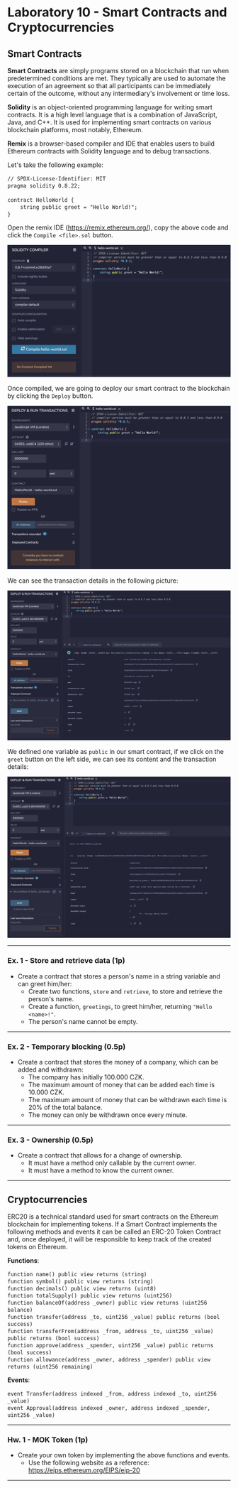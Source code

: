 # Laboratory 10 - Smart Contracts and Cryptocurrencies

## Smart Contracts

**Smart Contracts** are simply programs stored on a blockchain that run when predetermined conditions are met. They typically are used to automate the execution of an agreement so that all participants can be immediately certain of the outcome, without any intermediary's involvement or time loss.

**Solidity** is an object-oriented programming language for writing smart contracts. It is a high level language that is a combination of JavaScript, Java, and C++. It is used for implementing smart contracts on various blockchain platforms, most notably, Ethereum.

**Remix** is a browser-based compiler and IDE that enables users to build Ethereum contracts with Solidity language and to debug transactions.

Let's take the following example:

```
// SPDX-License-Identifier: MIT
pragma solidity 0.8.22;

contract HelloWorld {
    string public greet = "Hello World!";
}
```

Open the remix IDE (https://remix.ethereum.org/), copy the above code and click the ```Compile <file>.sol``` button.

![img/chain.png](img/1-compile.png)

Once compiled, we are going to deploy our smart contract to the blockchain by clicking the ```Deploy``` button.

![img/chain.png](img/2-deploy.png)

We can see the transaction details in the following picture:

![img/chain.png](img/3-transaction.png)

We defined one variable as ```public``` in our smart contract, if we click on the ```greet``` button on the left side, we can see its content and the transaction details:

![img/chain.png](img/4-call.png)

---

### Ex. 1 - Store and retrieve data (1p)

* Create a contract that stores a person's name in a string variable and can greet him/her:
    * Create two functions, ```store``` and ```retrieve```, to store and retrieve the person's name.
    * Create a function, ```greetings```, to greet him/her, returning ```"Hello <name>!"```.
    * The person's name cannot be empty.

---

### Ex. 2 - Temporary blocking (0.5p)

* Create a contract that stores the money of a company, which can be added and withdrawn:
    * The company has initially 100.000 CZK.
    * The maximum amount of money that can be added each time is 10.000 CZK.
    * The maximum amount of money that can be withdrawn each time is 20% of the total balance.
    * The money can only be withdrawn once every minute.

---

### Ex. 3 - Ownership (0.5p)

* Create a contract that allows for a change of ownership.
    * It must have a method only callable by the current owner.
    * It must have a method to know the current owner.

---

## Cryptocurrencies

ERC20 is a technical standard used for smart contracts on the Ethereum blockchain for implementing tokens.
If a Smart Contract implements the following methods and events it can be called an ERC-20 Token Contract and, once deployed, it will be responsible to keep track of the created tokens on Ethereum.

**Functions**:

```
function name() public view returns (string)
function symbol() public view returns (string)
function decimals() public view returns (uint8)
function totalSupply() public view returns (uint256)
function balanceOf(address _owner) public view returns (uint256 balance)
function transfer(address _to, uint256 _value) public returns (bool success)
function transferFrom(address _from, address _to, uint256 _value) public returns (bool success)
function approve(address _spender, uint256 _value) public returns (bool success)
function allowance(address _owner, address _spender) public view returns (uint256 remaining)
```

**Events**:

```
event Transfer(address indexed _from, address indexed _to, uint256 _value)
event Approval(address indexed _owner, address indexed _spender, uint256 _value)
```

---

### Hw. 1 - MOK Token (1p)

* Create your own token by implementing the above functions and events.
    * Use the following website as a reference: https://eips.ethereum.org/EIPS/eip-20

---
